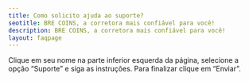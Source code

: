 ```yaml
---
title: Como solicito ajuda ao suporte?
seotitle: BRE COINS, a corretora mais confiável para você!
description: BRE COINS, a corretora mais confiável para você!
layout: faqpage
---
```

Clique em seu nome na parte inferior esquerda da página, selecione a opção “Suporte” e siga as instruções. Para finalizar clique em “Enviar”.
